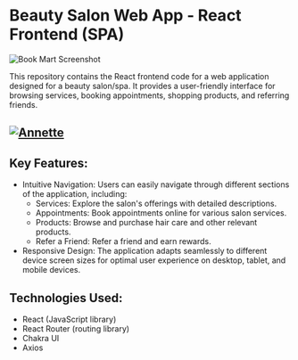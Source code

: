 # Beauty Salon Web App - React Frontend (SPA)

![Book Mart Screenshot](https://ik.imagekit.io/thormars/portfolio/salon.png)

This repository contains the React frontend code for a web application designed for a beauty salon/spa. It provides a user-friendly interface for browsing services, booking appointments, shopping products, and referring friends.

## <a href="https://annette.thomastepi.com" target="_blank" rel="noopener noreferrer"> <img src="https://img.shields.io/badge/LIVE%20DEMO-<COLOR>.svg" alt="Annette"> </a>

## Key Features:
 - Intuitive Navigation: Users can easily navigate through different sections of the application, including:
    - Services: Explore the salon's offerings with detailed descriptions.
    - Appointments: Book appointments online for various salon services.
    - Products: Browse and purchase hair care and other relevant products.
    - Refer a Friend: Refer a friend and earn rewards.
 - Responsive Design: The application adapts seamlessly to different device screen sizes for optimal user experience on desktop, tablet, and mobile devices.

## Technologies Used:
 - React (JavaScript library)
 - React Router (routing library)
 - Chakra UI
 - Axios
